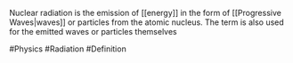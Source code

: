 Nuclear radiation is the emission of [[energy]] in the form of [[Progressive Waves|waves]] or particles from the atomic nucleus. The term is also used for the emitted waves or particles themselves

#Physics #Radiation #Definition